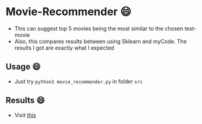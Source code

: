 # Movie-Recommender :smile:
 
- This can suggest top 5 movies being the most similar to the chosen test-movie
- Also, this compares results between using Sklearn and myCode. The results I got are exactly what I expected

## Usage :smile:

- Just try `python3 movie_recommender.py` in folder `src` 
## Results :smile:

- Visit [this](https://github.com/manhph2211/Movie-Recommender/blob/main/results.png)

